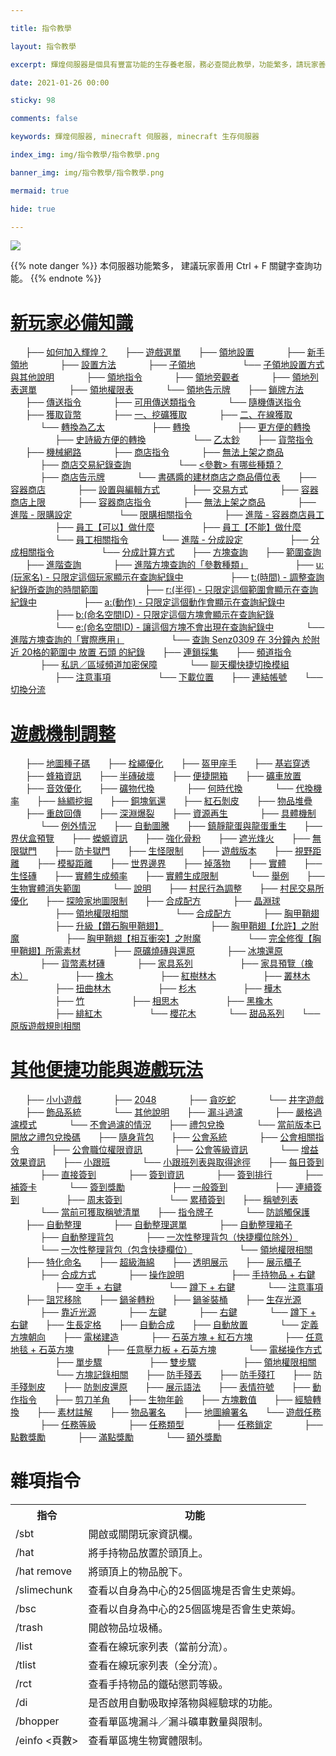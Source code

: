 ```yaml
---

title: 指令教學

layout: 指令教學

excerpt: 輝煌伺服器是個具有豐富功能的生存養老服，務必查閱此教學，功能繁多，請玩家善用 Ctrl + F 關鍵字查詢。

date: 2021-01-26 00:00

sticky: 98

comments: false

keywords: 輝煌伺服器, minecraft 伺服器, minecraft 生存伺服器

index_img: img/指令教學/指令教學.png

banner_img: img/指令教學/指令教學.png

mermaid: true

hide: true

---
```


![](img/指令教學/橫幅.png) 

{{% note danger %}}
本伺服器功能繁多，
建議玩家善用 Ctrl + F 關鍵字查詢功能。
{{% endnote %}}

# [新玩家必備知識](https://www.brilliantw.net/指令教學/#新玩家必備知識)
&nbsp;&nbsp;&nbsp;&nbsp;&nbsp;&nbsp;├── [如何加入輝煌？](https://www.brilliantw.net/如何加入輝煌？)
&nbsp;&nbsp;&nbsp;&nbsp;&nbsp;&nbsp;├── [遊戲選單](https://www.brilliantw.net/遊戲選單)
&nbsp;&nbsp;&nbsp;&nbsp;&nbsp;&nbsp;├── [領地設置](https://www.brilliantw.net/領地設置)
&nbsp;&nbsp;&nbsp;&nbsp;&nbsp;&nbsp;&nbsp;&nbsp;&nbsp;&nbsp;&nbsp;&nbsp;├── [新手領地](https://www.brilliantw.net/領地設置/#新手領地)
&nbsp;&nbsp;&nbsp;&nbsp;&nbsp;&nbsp;&nbsp;&nbsp;&nbsp;&nbsp;&nbsp;&nbsp;├── [設置方法](https://www.brilliantw.net/領地設置/#設置方法)
&nbsp;&nbsp;&nbsp;&nbsp;&nbsp;&nbsp;&nbsp;&nbsp;&nbsp;&nbsp;&nbsp;&nbsp;├── [子領地](https://www.brilliantw.net/領地設置/#子領地)
&nbsp;&nbsp;&nbsp;&nbsp;&nbsp;&nbsp;&nbsp;&nbsp;&nbsp;&nbsp;&nbsp;&nbsp;&nbsp;&nbsp;&nbsp;&nbsp;&nbsp;&nbsp;└── [子領地設置方式與其他說明](https://www.brilliantw.net/領地設置/#子領地設置方式與其他說明)
&nbsp;&nbsp;&nbsp;&nbsp;&nbsp;&nbsp;&nbsp;&nbsp;&nbsp;&nbsp;&nbsp;&nbsp;├── [領地指令](https://www.brilliantw.net/領地設置/#領地指令)
&nbsp;&nbsp;&nbsp;&nbsp;&nbsp;&nbsp;&nbsp;&nbsp;&nbsp;&nbsp;&nbsp;&nbsp;├── [領地旁觀者](https://www.brilliantw.net/領地設置/#領地旁觀者)
&nbsp;&nbsp;&nbsp;&nbsp;&nbsp;&nbsp;&nbsp;&nbsp;&nbsp;&nbsp;&nbsp;&nbsp;├── [領地列表選單](https://www.brilliantw.net/領地設置/#領地列表選單)
&nbsp;&nbsp;&nbsp;&nbsp;&nbsp;&nbsp;&nbsp;&nbsp;&nbsp;&nbsp;&nbsp;&nbsp;├── [領地權限表](https://www.brilliantw.net/領地設置/#領地權限表)
&nbsp;&nbsp;&nbsp;&nbsp;&nbsp;&nbsp;&nbsp;&nbsp;&nbsp;&nbsp;&nbsp;&nbsp;└── [領地告示牌](https://www.brilliantw.net/領地設置/#領地告示牌)
&nbsp;&nbsp;&nbsp;&nbsp;&nbsp;&nbsp;├── [鎖牌方法](https://www.brilliantw.net/鎖牌方法)
&nbsp;&nbsp;&nbsp;&nbsp;&nbsp;&nbsp;├── [傳送指令](https://www.brilliantw.net/傳送指令)
&nbsp;&nbsp;&nbsp;&nbsp;&nbsp;&nbsp;&nbsp;&nbsp;&nbsp;&nbsp;&nbsp;&nbsp;├── [可用傳送類指令](https://www.brilliantw.net/傳送指令/#可用傳送類指令)
&nbsp;&nbsp;&nbsp;&nbsp;&nbsp;&nbsp;&nbsp;&nbsp;&nbsp;&nbsp;&nbsp;&nbsp;└── [隨機傳送指令](https://www.brilliantw.net/傳送指令/#隨機傳送指令)
&nbsp;&nbsp;&nbsp;&nbsp;&nbsp;&nbsp;├── [獲取貨幣](https://www.brilliantw.net/獲取貨幣)
&nbsp;&nbsp;&nbsp;&nbsp;&nbsp;&nbsp;&nbsp;&nbsp;&nbsp;&nbsp;&nbsp;&nbsp;├── [一、挖礦獲取](https://www.brilliantw.net/獲取貨幣/#一、挖礦獲取)
&nbsp;&nbsp;&nbsp;&nbsp;&nbsp;&nbsp;&nbsp;&nbsp;&nbsp;&nbsp;&nbsp;&nbsp;├── [二、在線獲取](https://www.brilliantw.net/獲取貨幣/#二、在線獲取)
&nbsp;&nbsp;&nbsp;&nbsp;&nbsp;&nbsp;&nbsp;&nbsp;&nbsp;&nbsp;&nbsp;&nbsp;└── [轉換為乙太](https://www.brilliantw.net/獲取貨幣/#轉換為乙太)
&nbsp;&nbsp;&nbsp;&nbsp;&nbsp;&nbsp;&nbsp;&nbsp;&nbsp;&nbsp;&nbsp;&nbsp;&nbsp;&nbsp;&nbsp;&nbsp;&nbsp;&nbsp;├── [轉換](https://www.brilliantw.net/獲取貨幣/#轉換)
&nbsp;&nbsp;&nbsp;&nbsp;&nbsp;&nbsp;&nbsp;&nbsp;&nbsp;&nbsp;&nbsp;&nbsp;&nbsp;&nbsp;&nbsp;&nbsp;&nbsp;&nbsp;├── [更方便的轉換](https://www.brilliantw.net/獲取貨幣/#更方便的轉換)
&nbsp;&nbsp;&nbsp;&nbsp;&nbsp;&nbsp;&nbsp;&nbsp;&nbsp;&nbsp;&nbsp;&nbsp;&nbsp;&nbsp;&nbsp;&nbsp;&nbsp;&nbsp;├── [史詩級方便的轉換](https://www.brilliantw.net/獲取貨幣/#史詩級方便的轉換)
&nbsp;&nbsp;&nbsp;&nbsp;&nbsp;&nbsp;&nbsp;&nbsp;&nbsp;&nbsp;&nbsp;&nbsp;&nbsp;&nbsp;&nbsp;&nbsp;&nbsp;&nbsp;└── [乙太鈔](https://www.brilliantw.net/獲取貨幣/#乙太鈔)
&nbsp;&nbsp;&nbsp;&nbsp;&nbsp;&nbsp;├── [貨幣指令](https://www.brilliantw.net/貨幣指令)
&nbsp;&nbsp;&nbsp;&nbsp;&nbsp;&nbsp;├── [機械網路](https://www.brilliantw.net/機械網路)
&nbsp;&nbsp;&nbsp;&nbsp;&nbsp;&nbsp;&nbsp;&nbsp;&nbsp;&nbsp;&nbsp;&nbsp;├── [商店指令](https://www.brilliantw.net/機械網路/#商店指令)
&nbsp;&nbsp;&nbsp;&nbsp;&nbsp;&nbsp;&nbsp;&nbsp;&nbsp;&nbsp;&nbsp;&nbsp;├── [無法上架之商品](https://www.brilliantw.net/機械網路/#無法上架之商品)
&nbsp;&nbsp;&nbsp;&nbsp;&nbsp;&nbsp;&nbsp;&nbsp;&nbsp;&nbsp;&nbsp;&nbsp;├── [商店交易紀錄查詢](https://www.brilliantw.net/機械網路/#商店交易紀錄查詢)
&nbsp;&nbsp;&nbsp;&nbsp;&nbsp;&nbsp;&nbsp;&nbsp;&nbsp;&nbsp;&nbsp;&nbsp;&nbsp;&nbsp;&nbsp;&nbsp;&nbsp;&nbsp;└── [<參數> 有哪些種類？](https://www.brilliantw.net/機械網路/#有哪些種類？)
&nbsp;&nbsp;&nbsp;&nbsp;&nbsp;&nbsp;&nbsp;&nbsp;&nbsp;&nbsp;&nbsp;&nbsp;├── [商店告示牌](https://www.brilliantw.net/機械網路/#商店告示牌)
&nbsp;&nbsp;&nbsp;&nbsp;&nbsp;&nbsp;&nbsp;&nbsp;&nbsp;&nbsp;&nbsp;&nbsp;└── [書碼醬的建材商店之商品價位表](https://www.brilliantw.net/機械網路/#書碼醬的建材商店之商品價位表)
&nbsp;&nbsp;&nbsp;&nbsp;&nbsp;&nbsp;├── [容器商店](https://www.brilliantw.net/容器商店)
&nbsp;&nbsp;&nbsp;&nbsp;&nbsp;&nbsp;&nbsp;&nbsp;&nbsp;&nbsp;&nbsp;&nbsp;├── [設置與編輯方式](https://www.brilliantw.net/容器商店/#設置與編輯方式)
&nbsp;&nbsp;&nbsp;&nbsp;&nbsp;&nbsp;&nbsp;&nbsp;&nbsp;&nbsp;&nbsp;&nbsp;├── [交易方式](https://www.brilliantw.net/容器商店/#交易方式)
&nbsp;&nbsp;&nbsp;&nbsp;&nbsp;&nbsp;&nbsp;&nbsp;&nbsp;&nbsp;&nbsp;&nbsp;├── [容器商店上限](https://www.brilliantw.net/容器商店/#容器商店上限)
&nbsp;&nbsp;&nbsp;&nbsp;&nbsp;&nbsp;&nbsp;&nbsp;&nbsp;&nbsp;&nbsp;&nbsp;├── [容器商店指令](https://www.brilliantw.net/容器商店/#容器商店指令)
&nbsp;&nbsp;&nbsp;&nbsp;&nbsp;&nbsp;&nbsp;&nbsp;&nbsp;&nbsp;&nbsp;&nbsp;├── [無法上架之商品](https://www.brilliantw.net/容器商店/#無法上架之商品)
&nbsp;&nbsp;&nbsp;&nbsp;&nbsp;&nbsp;&nbsp;&nbsp;&nbsp;&nbsp;&nbsp;&nbsp;├── [進階 - 限購設定](https://www.brilliantw.net/容器商店/#進階-限購設定)
&nbsp;&nbsp;&nbsp;&nbsp;&nbsp;&nbsp;&nbsp;&nbsp;&nbsp;&nbsp;&nbsp;&nbsp;&nbsp;&nbsp;&nbsp;&nbsp;&nbsp;&nbsp;└── [限購相關指令](https://www.brilliantw.net/容器商店/#限購相關指令)
&nbsp;&nbsp;&nbsp;&nbsp;&nbsp;&nbsp;&nbsp;&nbsp;&nbsp;&nbsp;&nbsp;&nbsp;├── [進階 - 容器商店員工](https://www.brilliantw.net/容器商店/#進階-容器商店員工)
&nbsp;&nbsp;&nbsp;&nbsp;&nbsp;&nbsp;&nbsp;&nbsp;&nbsp;&nbsp;&nbsp;&nbsp;&nbsp;&nbsp;&nbsp;&nbsp;&nbsp;&nbsp;├── [員工【可以】做什麼](https://www.brilliantw.net/容器商店/#員工【可以】做什麼)
&nbsp;&nbsp;&nbsp;&nbsp;&nbsp;&nbsp;&nbsp;&nbsp;&nbsp;&nbsp;&nbsp;&nbsp;&nbsp;&nbsp;&nbsp;&nbsp;&nbsp;&nbsp;├── [員工【不能】做什麼](https://www.brilliantw.net/容器商店/#員工【不能】做什麼)
&nbsp;&nbsp;&nbsp;&nbsp;&nbsp;&nbsp;&nbsp;&nbsp;&nbsp;&nbsp;&nbsp;&nbsp;&nbsp;&nbsp;&nbsp;&nbsp;&nbsp;&nbsp;└── [員工相關指令](https://www.brilliantw.net/容器商店/#員工相關指令)
&nbsp;&nbsp;&nbsp;&nbsp;&nbsp;&nbsp;&nbsp;&nbsp;&nbsp;&nbsp;&nbsp;&nbsp;└── [進階 - 分成設定](https://www.brilliantw.net/容器商店/#進階-分成設定)
&nbsp;&nbsp;&nbsp;&nbsp;&nbsp;&nbsp;&nbsp;&nbsp;&nbsp;&nbsp;&nbsp;&nbsp;&nbsp;&nbsp;&nbsp;&nbsp;&nbsp;&nbsp;├── [分成相關指令](https://www.brilliantw.net/容器商店/#分成相關指令)
&nbsp;&nbsp;&nbsp;&nbsp;&nbsp;&nbsp;&nbsp;&nbsp;&nbsp;&nbsp;&nbsp;&nbsp;&nbsp;&nbsp;&nbsp;&nbsp;&nbsp;&nbsp;└── [分成計算方式](https://www.brilliantw.net/容器商店/#分成計算方式)
&nbsp;&nbsp;&nbsp;&nbsp;&nbsp;&nbsp;├── [方塊查詢](https://www.brilliantw.net/方塊查詢)
&nbsp;&nbsp;&nbsp;&nbsp;&nbsp;&nbsp;├── [範圍查詢](https://www.brilliantw.net/範圍查詢)
&nbsp;&nbsp;&nbsp;&nbsp;&nbsp;&nbsp;├── [進階查詢](https://www.brilliantw.net/進階查詢)
&nbsp;&nbsp;&nbsp;&nbsp;&nbsp;&nbsp;&nbsp;&nbsp;&nbsp;&nbsp;&nbsp;&nbsp;├── [進階方塊查詢的「參數種類」](https://www.brilliantw.net/進階查詢/#進階方塊查詢的「參數種類」)
&nbsp;&nbsp;&nbsp;&nbsp;&nbsp;&nbsp;&nbsp;&nbsp;&nbsp;&nbsp;&nbsp;&nbsp;&nbsp;&nbsp;&nbsp;&nbsp;&nbsp;&nbsp;├── [<span class="label label-info">u:(玩家名) </span> - 只限定這個玩家顯示在查詢紀錄中](https://www.brilliantw.net/進階查詢/#u-玩家名-只限定這個玩家顯示在查詢紀錄中)
&nbsp;&nbsp;&nbsp;&nbsp;&nbsp;&nbsp;&nbsp;&nbsp;&nbsp;&nbsp;&nbsp;&nbsp;&nbsp;&nbsp;&nbsp;&nbsp;&nbsp;&nbsp;├── [<span class="label label-info">t:(時間) </span> - 調整查詢紀錄所查詢的時間範圍](https://www.brilliantw.net/進階查詢/#t-時間-調整查詢紀錄所查詢的時間範圍)
&nbsp;&nbsp;&nbsp;&nbsp;&nbsp;&nbsp;&nbsp;&nbsp;&nbsp;&nbsp;&nbsp;&nbsp;&nbsp;&nbsp;&nbsp;&nbsp;&nbsp;&nbsp;├── [<span class="label label-info">r:(半徑) </span> - 只限定這個範圍會顯示在查詢紀錄中](https://www.brilliantw.net/進階查詢/#r-半徑-只限定這個範圍會顯示在查詢紀錄中)
&nbsp;&nbsp;&nbsp;&nbsp;&nbsp;&nbsp;&nbsp;&nbsp;&nbsp;&nbsp;&nbsp;&nbsp;&nbsp;&nbsp;&nbsp;&nbsp;&nbsp;&nbsp;├── [<span class="label label-info">a:(動作) </span> - 只限定這個動作會顯示在查詢紀錄中](https://www.brilliantw.net/進階查詢/#a-動作-只限定這個動作會顯示在查詢紀錄中)
&nbsp;&nbsp;&nbsp;&nbsp;&nbsp;&nbsp;&nbsp;&nbsp;&nbsp;&nbsp;&nbsp;&nbsp;&nbsp;&nbsp;&nbsp;&nbsp;&nbsp;&nbsp;├── [<span class="label label-info">b:(命名空間ID) </span> - 只限定這個方塊會顯示在查詢紀錄](https://www.brilliantw.net/進階查詢/#b-命名空間ID-只限定這個方塊會顯示在查詢紀錄)
&nbsp;&nbsp;&nbsp;&nbsp;&nbsp;&nbsp;&nbsp;&nbsp;&nbsp;&nbsp;&nbsp;&nbsp;&nbsp;&nbsp;&nbsp;&nbsp;&nbsp;&nbsp;└── [<span class="label label-info">e:(命名空間ID) </span> - 讓這個方塊不會出現在查詢紀錄中](https://www.brilliantw.net/進階查詢/#<#e-命名空間ID-讓這個方塊不會出現在查詢紀錄中)
&nbsp;&nbsp;&nbsp;&nbsp;&nbsp;&nbsp;&nbsp;&nbsp;&nbsp;&nbsp;&nbsp;&nbsp;└── [進階方塊查詢的「實際應用」](https://www.brilliantw.net/進階查詢/#進階方塊查詢的「實際應用」)
&nbsp;&nbsp;&nbsp;&nbsp;&nbsp;&nbsp;&nbsp;&nbsp;&nbsp;&nbsp;&nbsp;&nbsp;&nbsp;&nbsp;&nbsp;&nbsp;&nbsp;&nbsp;└── [查詢 <span class="label label-primary">Senz0309</span> 在 <span class="label label-warning">3分鐘內</span> 於附近 <span class="label label-success">20格的範圍中  </span> <span class="label label-danger">放置 </span> <span class="label label-secondary">石頭 </span> 的紀錄](https://www.brilliantw.net/進階查詢/#查詢-Senz0309-在-3分鐘內-於附近-20格的範圍中-放置-石頭-的紀錄)
&nbsp;&nbsp;&nbsp;&nbsp;&nbsp;&nbsp;├── [連鎖採集](https://www.brilliantw.net/連鎖採集)
&nbsp;&nbsp;&nbsp;&nbsp;&nbsp;&nbsp;├── [頻道指令](https://www.brilliantw.net/頻道指令)
&nbsp;&nbsp;&nbsp;&nbsp;&nbsp;&nbsp;&nbsp;&nbsp;&nbsp;&nbsp;&nbsp;&nbsp;├── [私訊／區域頻道加密保障](https://www.brilliantw.net/頻道指令/#私訊／區域頻道加密保障)
&nbsp;&nbsp;&nbsp;&nbsp;&nbsp;&nbsp;&nbsp;&nbsp;&nbsp;&nbsp;&nbsp;&nbsp;└── [聊天欄快捷切換模組](https://www.brilliantw.net/頻道指令/#聊天欄快捷切換模組)
&nbsp;&nbsp;&nbsp;&nbsp;&nbsp;&nbsp;&nbsp;&nbsp;&nbsp;&nbsp;&nbsp;&nbsp;&nbsp;&nbsp;&nbsp;&nbsp;&nbsp;&nbsp;├── [注意事項](https://www.brilliantw.net/頻道指令/#注意事項)
&nbsp;&nbsp;&nbsp;&nbsp;&nbsp;&nbsp;&nbsp;&nbsp;&nbsp;&nbsp;&nbsp;&nbsp;&nbsp;&nbsp;&nbsp;&nbsp;&nbsp;&nbsp;└── [下載位置](https://www.brilliantw.net/頻道指令/#下載位置)
&nbsp;&nbsp;&nbsp;&nbsp;&nbsp;&nbsp;├── [連結帳號](https://www.brilliantw.net/連結帳號)
&nbsp;&nbsp;&nbsp;&nbsp;&nbsp;&nbsp;└── [切換分流](https://www.brilliantw.net/切換分流)

# [遊戲機制調整](https://www.brilliantw.net/指令教學/#遊戲機制調整)
&nbsp;&nbsp;&nbsp;&nbsp;&nbsp;&nbsp;├── [地圖種子碼](https://www.brilliantw.net/地圖種子碼)
&nbsp;&nbsp;&nbsp;&nbsp;&nbsp;&nbsp;├── [栓繩優化](https://www.brilliantw.net/栓繩優化)
&nbsp;&nbsp;&nbsp;&nbsp;&nbsp;&nbsp;├── [盔甲座手](https://www.brilliantw.net/盔甲座手)
&nbsp;&nbsp;&nbsp;&nbsp;&nbsp;&nbsp;├── [基岩穿透](https://www.brilliantw.net/基岩穿透)
&nbsp;&nbsp;&nbsp;&nbsp;&nbsp;&nbsp;├── [蜂箱資訊](https://www.brilliantw.net/蜂箱資訊)
&nbsp;&nbsp;&nbsp;&nbsp;&nbsp;&nbsp;├── [半磚破壞](https://www.brilliantw.net/半磚破壞)
&nbsp;&nbsp;&nbsp;&nbsp;&nbsp;&nbsp;├── [便捷開箱](https://www.brilliantw.net/便捷開箱)
&nbsp;&nbsp;&nbsp;&nbsp;&nbsp;&nbsp;├── [礦車放置](https://www.brilliantw.net/礦車放置)
&nbsp;&nbsp;&nbsp;&nbsp;&nbsp;&nbsp;├── [音效優化](https://www.brilliantw.net/音效優化)
&nbsp;&nbsp;&nbsp;&nbsp;&nbsp;&nbsp;├── [礦物代換](https://www.brilliantw.net/礦物代換)
&nbsp;&nbsp;&nbsp;&nbsp;&nbsp;&nbsp;&nbsp;&nbsp;&nbsp;&nbsp;&nbsp;&nbsp;├── [何時代換](https://www.brilliantw.net/礦物代換/#何時代換)
&nbsp;&nbsp;&nbsp;&nbsp;&nbsp;&nbsp;&nbsp;&nbsp;&nbsp;&nbsp;&nbsp;&nbsp;└── [代換機率](https://www.brilliantw.net/礦物代換/#代換機率)
&nbsp;&nbsp;&nbsp;&nbsp;&nbsp;&nbsp;├── [絲綢挖掘](https://www.brilliantw.net/絲綢挖掘)
&nbsp;&nbsp;&nbsp;&nbsp;&nbsp;&nbsp;├── [銅塊氧還](https://www.brilliantw.net/銅塊氧還)
&nbsp;&nbsp;&nbsp;&nbsp;&nbsp;&nbsp;├── [紅石剝皮](https://www.brilliantw.net/紅石剝皮)
&nbsp;&nbsp;&nbsp;&nbsp;&nbsp;&nbsp;├── [物品堆疊](https://www.brilliantw.net/物品堆疊)
&nbsp;&nbsp;&nbsp;&nbsp;&nbsp;&nbsp;├── [重啟回傳](https://www.brilliantw.net/重啟回傳)
&nbsp;&nbsp;&nbsp;&nbsp;&nbsp;&nbsp;├── [深淵爆裂](https://www.brilliantw.net/深淵爆裂)
&nbsp;&nbsp;&nbsp;&nbsp;&nbsp;&nbsp;├── [資源再生](https://www.brilliantw.net/資源再生)
&nbsp;&nbsp;&nbsp;&nbsp;&nbsp;&nbsp;&nbsp;&nbsp;&nbsp;&nbsp;&nbsp;&nbsp;├── [具體機制](https://www.brilliantw.net/資源再生/#具體機制)
&nbsp;&nbsp;&nbsp;&nbsp;&nbsp;&nbsp;&nbsp;&nbsp;&nbsp;&nbsp;&nbsp;&nbsp;└── [例外情況](https://www.brilliantw.net/資源再生/#例外情況)
&nbsp;&nbsp;&nbsp;&nbsp;&nbsp;&nbsp;├── [自動圖騰](https://www.brilliantw.net/自動圖騰)
&nbsp;&nbsp;&nbsp;&nbsp;&nbsp;&nbsp;├── [鎮靜龍蛋與龍蛋重生](https://www.brilliantw.net/鎮靜龍蛋與龍蛋重生)
&nbsp;&nbsp;&nbsp;&nbsp;&nbsp;&nbsp;├── [界伏盒預覽](https://www.brilliantw.net/界伏盒預覽)
&nbsp;&nbsp;&nbsp;&nbsp;&nbsp;&nbsp;├── [蠑螈資訊](https://www.brilliantw.net/蠑螈資訊)
&nbsp;&nbsp;&nbsp;&nbsp;&nbsp;&nbsp;├── [強化骨粉](https://www.brilliantw.net/強化骨粉)
&nbsp;&nbsp;&nbsp;&nbsp;&nbsp;&nbsp;├── [遮光烽火](https://www.brilliantw.net/遮光烽火)
&nbsp;&nbsp;&nbsp;&nbsp;&nbsp;&nbsp;├── [無限獄門](https://www.brilliantw.net/無限獄門)
&nbsp;&nbsp;&nbsp;&nbsp;&nbsp;&nbsp;├── [防卡獄門](https://www.brilliantw.net/防卡獄門)
&nbsp;&nbsp;&nbsp;&nbsp;&nbsp;&nbsp;├── [生怪限制](https://www.brilliantw.net/生怪限制)
&nbsp;&nbsp;&nbsp;&nbsp;&nbsp;&nbsp;├── [遊戲版本](https://www.brilliantw.net/遊戲版本)
&nbsp;&nbsp;&nbsp;&nbsp;&nbsp;&nbsp;├── [視野距離](https://www.brilliantw.net/視野距離)
&nbsp;&nbsp;&nbsp;&nbsp;&nbsp;&nbsp;├── [模擬距離](https://www.brilliantw.net/模擬距離)
&nbsp;&nbsp;&nbsp;&nbsp;&nbsp;&nbsp;├── [世界邊界](https://www.brilliantw.net/世界邊界)
&nbsp;&nbsp;&nbsp;&nbsp;&nbsp;&nbsp;├── [掉落物](https://www.brilliantw.net/掉落物)
&nbsp;&nbsp;&nbsp;&nbsp;&nbsp;&nbsp;├── [實體](https://www.brilliantw.net/實體)
&nbsp;&nbsp;&nbsp;&nbsp;&nbsp;&nbsp;├── [生怪磚](https://www.brilliantw.net/生怪磚)
&nbsp;&nbsp;&nbsp;&nbsp;&nbsp;&nbsp;├── [實體生成頻率](https://www.brilliantw.net/實體生成頻率)
&nbsp;&nbsp;&nbsp;&nbsp;&nbsp;&nbsp;├── [實體生成限制](https://www.brilliantw.net/實體生成限制)
&nbsp;&nbsp;&nbsp;&nbsp;&nbsp;&nbsp;&nbsp;&nbsp;&nbsp;&nbsp;&nbsp;&nbsp;└── [舉例](https://www.brilliantw.net/實體生成限制/#舉例)
&nbsp;&nbsp;&nbsp;&nbsp;&nbsp;&nbsp;├── [生物實體消失範圍](https://www.brilliantw.net/生物實體消失範圍)
&nbsp;&nbsp;&nbsp;&nbsp;&nbsp;&nbsp;&nbsp;&nbsp;&nbsp;&nbsp;&nbsp;&nbsp;└── [說明](https://www.brilliantw.net/生物實體消失範圍/#說明)
&nbsp;&nbsp;&nbsp;&nbsp;&nbsp;&nbsp;├── [村民行為調整](https://www.brilliantw.net/村民行為調整)
&nbsp;&nbsp;&nbsp;&nbsp;&nbsp;&nbsp;├── [村民交易所優化](https://www.brilliantw.net/村民交易所優化)
&nbsp;&nbsp;&nbsp;&nbsp;&nbsp;&nbsp;├── [探險家地圖限制](https://www.brilliantw.net/探險家地圖限制)
&nbsp;&nbsp;&nbsp;&nbsp;&nbsp;&nbsp;├── [合成配方](https://www.brilliantw.net/合成配方)
&nbsp;&nbsp;&nbsp;&nbsp;&nbsp;&nbsp;&nbsp;&nbsp;&nbsp;&nbsp;&nbsp;&nbsp;├── [晶淵球](https://www.brilliantw.net/合成配方/#晶淵球)
&nbsp;&nbsp;&nbsp;&nbsp;&nbsp;&nbsp;&nbsp;&nbsp;&nbsp;&nbsp;&nbsp;&nbsp;&nbsp;&nbsp;&nbsp;&nbsp;&nbsp;&nbsp;├── [領地權限相關](https://www.brilliantw.net/合成配方/#領地權限相關)
&nbsp;&nbsp;&nbsp;&nbsp;&nbsp;&nbsp;&nbsp;&nbsp;&nbsp;&nbsp;&nbsp;&nbsp;&nbsp;&nbsp;&nbsp;&nbsp;&nbsp;&nbsp;└── [合成配方](https://www.brilliantw.net/合成配方/#合成配方)
&nbsp;&nbsp;&nbsp;&nbsp;&nbsp;&nbsp;&nbsp;&nbsp;&nbsp;&nbsp;&nbsp;&nbsp;├── [胸甲鞘翅](https://www.brilliantw.net/合成配方/#胸甲鞘翅)
&nbsp;&nbsp;&nbsp;&nbsp;&nbsp;&nbsp;&nbsp;&nbsp;&nbsp;&nbsp;&nbsp;&nbsp;&nbsp;&nbsp;&nbsp;&nbsp;&nbsp;&nbsp;├── [升級【鑽石胸甲鞘翅】](https://www.brilliantw.net/合成配方/#升級【鑽石胸甲鞘翅】)
&nbsp;&nbsp;&nbsp;&nbsp;&nbsp;&nbsp;&nbsp;&nbsp;&nbsp;&nbsp;&nbsp;&nbsp;&nbsp;&nbsp;&nbsp;&nbsp;&nbsp;&nbsp;├── [胸甲鞘翅【允許】之附魔](https://www.brilliantw.net/合成配方/#胸甲鞘翅【允許】之附魔)
&nbsp;&nbsp;&nbsp;&nbsp;&nbsp;&nbsp;&nbsp;&nbsp;&nbsp;&nbsp;&nbsp;&nbsp;&nbsp;&nbsp;&nbsp;&nbsp;&nbsp;&nbsp;├── [胸甲鞘翅【相互衝突】之附魔](https://www.brilliantw.net/合成配方/#胸甲鞘翅【相互衝突】之附魔)
&nbsp;&nbsp;&nbsp;&nbsp;&nbsp;&nbsp;&nbsp;&nbsp;&nbsp;&nbsp;&nbsp;&nbsp;&nbsp;&nbsp;&nbsp;&nbsp;&nbsp;&nbsp;└── [完全修復【胸甲鞘翅】所需素材](https://www.brilliantw.net/合成配方/#完全修復【胸甲鞘翅】所需素材)
&nbsp;&nbsp;&nbsp;&nbsp;&nbsp;&nbsp;&nbsp;&nbsp;&nbsp;&nbsp;&nbsp;&nbsp;├── [原礦燒磚與還原](https://www.brilliantw.net/合成配方/#原礦燒磚與還原)
&nbsp;&nbsp;&nbsp;&nbsp;&nbsp;&nbsp;&nbsp;&nbsp;&nbsp;&nbsp;&nbsp;&nbsp;├── [冰塊還原](https://www.brilliantw.net/合成配方/#冰塊還原)
&nbsp;&nbsp;&nbsp;&nbsp;&nbsp;&nbsp;&nbsp;&nbsp;&nbsp;&nbsp;&nbsp;&nbsp;├── [貨幣素材磚](https://www.brilliantw.net/合成配方/#貨幣素材磚)
&nbsp;&nbsp;&nbsp;&nbsp;&nbsp;&nbsp;&nbsp;&nbsp;&nbsp;&nbsp;&nbsp;&nbsp;├── [家具系列](https://www.brilliantw.net/合成配方/#家具系列)
&nbsp;&nbsp;&nbsp;&nbsp;&nbsp;&nbsp;&nbsp;&nbsp;&nbsp;&nbsp;&nbsp;&nbsp;&nbsp;&nbsp;&nbsp;&nbsp;&nbsp;&nbsp;├── [家具預覽（橡木）](https://www.brilliantw.net/合成配方/#家具預覽（橡木）)
&nbsp;&nbsp;&nbsp;&nbsp;&nbsp;&nbsp;&nbsp;&nbsp;&nbsp;&nbsp;&nbsp;&nbsp;&nbsp;&nbsp;&nbsp;&nbsp;&nbsp;&nbsp;├── [橡木](https://www.brilliantw.net/合成配方/#橡木)
&nbsp;&nbsp;&nbsp;&nbsp;&nbsp;&nbsp;&nbsp;&nbsp;&nbsp;&nbsp;&nbsp;&nbsp;&nbsp;&nbsp;&nbsp;&nbsp;&nbsp;&nbsp;├── [紅樹林木](https://www.brilliantw.net/合成配方/#紅樹林木)
&nbsp;&nbsp;&nbsp;&nbsp;&nbsp;&nbsp;&nbsp;&nbsp;&nbsp;&nbsp;&nbsp;&nbsp;&nbsp;&nbsp;&nbsp;&nbsp;&nbsp;&nbsp;├── [叢林木](https://www.brilliantw.net/合成配方/#叢林木)
&nbsp;&nbsp;&nbsp;&nbsp;&nbsp;&nbsp;&nbsp;&nbsp;&nbsp;&nbsp;&nbsp;&nbsp;&nbsp;&nbsp;&nbsp;&nbsp;&nbsp;&nbsp;├── [扭曲林木](https://www.brilliantw.net/合成配方/#扭曲林木)
&nbsp;&nbsp;&nbsp;&nbsp;&nbsp;&nbsp;&nbsp;&nbsp;&nbsp;&nbsp;&nbsp;&nbsp;&nbsp;&nbsp;&nbsp;&nbsp;&nbsp;&nbsp;├── [杉木](https://www.brilliantw.net/合成配方/#杉木)
&nbsp;&nbsp;&nbsp;&nbsp;&nbsp;&nbsp;&nbsp;&nbsp;&nbsp;&nbsp;&nbsp;&nbsp;&nbsp;&nbsp;&nbsp;&nbsp;&nbsp;&nbsp;├── [樺木](https://www.brilliantw.net/合成配方/#樺木)
&nbsp;&nbsp;&nbsp;&nbsp;&nbsp;&nbsp;&nbsp;&nbsp;&nbsp;&nbsp;&nbsp;&nbsp;&nbsp;&nbsp;&nbsp;&nbsp;&nbsp;&nbsp;├── [竹](https://www.brilliantw.net/合成配方/#竹)
&nbsp;&nbsp;&nbsp;&nbsp;&nbsp;&nbsp;&nbsp;&nbsp;&nbsp;&nbsp;&nbsp;&nbsp;&nbsp;&nbsp;&nbsp;&nbsp;&nbsp;&nbsp;├── [相思木](https://www.brilliantw.net/合成配方/#相思木)
&nbsp;&nbsp;&nbsp;&nbsp;&nbsp;&nbsp;&nbsp;&nbsp;&nbsp;&nbsp;&nbsp;&nbsp;&nbsp;&nbsp;&nbsp;&nbsp;&nbsp;&nbsp;├── [黑橡木](https://www.brilliantw.net/合成配方/#黑橡木)
&nbsp;&nbsp;&nbsp;&nbsp;&nbsp;&nbsp;&nbsp;&nbsp;&nbsp;&nbsp;&nbsp;&nbsp;&nbsp;&nbsp;&nbsp;&nbsp;&nbsp;&nbsp;├── [緋紅木](https://www.brilliantw.net/合成配方/#緋紅木)
&nbsp;&nbsp;&nbsp;&nbsp;&nbsp;&nbsp;&nbsp;&nbsp;&nbsp;&nbsp;&nbsp;&nbsp;&nbsp;&nbsp;&nbsp;&nbsp;&nbsp;&nbsp;└── [櫻花木](https://www.brilliantw.net/合成配方/#櫻花木)
&nbsp;&nbsp;&nbsp;&nbsp;&nbsp;&nbsp;&nbsp;&nbsp;&nbsp;&nbsp;&nbsp;&nbsp;└── [甜品系列](https://www.brilliantw.net/合成配方/#甜品系列)
&nbsp;&nbsp;&nbsp;&nbsp;&nbsp;&nbsp;└── [原版遊戲規則相關](https://www.brilliantw.net/原版遊戲規則相關)

# [其他便捷功能與遊戲玩法](https://www.brilliantw.net/指令教學/#其他便捷功能與遊戲玩法)
&nbsp;&nbsp;&nbsp;&nbsp;&nbsp;&nbsp;├── [小小遊戲](https://www.brilliantw.net/小小遊戲)
&nbsp;&nbsp;&nbsp;&nbsp;&nbsp;&nbsp;&nbsp;&nbsp;&nbsp;&nbsp;&nbsp;&nbsp;├── [2048](https://www.brilliantw.net/小小遊戲/#2048)
&nbsp;&nbsp;&nbsp;&nbsp;&nbsp;&nbsp;&nbsp;&nbsp;&nbsp;&nbsp;&nbsp;&nbsp;├── [貪吃蛇](https://www.brilliantw.net/小小遊戲/#貪吃蛇)
&nbsp;&nbsp;&nbsp;&nbsp;&nbsp;&nbsp;&nbsp;&nbsp;&nbsp;&nbsp;&nbsp;&nbsp;└── [井字遊戲](https://www.brilliantw.net/小小遊戲/#井字遊戲)
&nbsp;&nbsp;&nbsp;&nbsp;&nbsp;&nbsp;├── [飾品系統](https://www.brilliantw.net/飾品系統)
&nbsp;&nbsp;&nbsp;&nbsp;&nbsp;&nbsp;&nbsp;&nbsp;&nbsp;&nbsp;&nbsp;&nbsp;└── [其他說明](https://www.brilliantw.net/飾品系統/#其他說明)
&nbsp;&nbsp;&nbsp;&nbsp;&nbsp;&nbsp;├── [漏斗過濾](https://www.brilliantw.net/漏斗過濾)
&nbsp;&nbsp;&nbsp;&nbsp;&nbsp;&nbsp;&nbsp;&nbsp;&nbsp;&nbsp;&nbsp;&nbsp;├── [嚴格過濾模式](https://www.brilliantw.net/漏斗過濾/#嚴格過濾模式)
&nbsp;&nbsp;&nbsp;&nbsp;&nbsp;&nbsp;&nbsp;&nbsp;&nbsp;&nbsp;&nbsp;&nbsp;└── [不會過濾的情況](https://www.brilliantw.net/漏斗過濾/#不會過濾的情況)
&nbsp;&nbsp;&nbsp;&nbsp;&nbsp;&nbsp;├── [禮包兌換](https://www.brilliantw.net/禮包兌換)
&nbsp;&nbsp;&nbsp;&nbsp;&nbsp;&nbsp;&nbsp;&nbsp;&nbsp;&nbsp;&nbsp;&nbsp;└── [當前版本已開放之禮包兌換碼](https://www.brilliantw.net/禮包兌換/#當前版本已開放之禮包兌換碼)
&nbsp;&nbsp;&nbsp;&nbsp;&nbsp;&nbsp;├── [隨身背包](https://www.brilliantw.net/隨身背包)
&nbsp;&nbsp;&nbsp;&nbsp;&nbsp;&nbsp;├── [公會系統](https://www.brilliantw.net/公會系統)
&nbsp;&nbsp;&nbsp;&nbsp;&nbsp;&nbsp;&nbsp;&nbsp;&nbsp;&nbsp;&nbsp;&nbsp;├── [公會相關指令](https://www.brilliantw.net/公會系統/#公會相關指令)
&nbsp;&nbsp;&nbsp;&nbsp;&nbsp;&nbsp;&nbsp;&nbsp;&nbsp;&nbsp;&nbsp;&nbsp;├── [公會職位權限資訊](https://www.brilliantw.net/公會系統/#公會職位權限資訊)
&nbsp;&nbsp;&nbsp;&nbsp;&nbsp;&nbsp;&nbsp;&nbsp;&nbsp;&nbsp;&nbsp;&nbsp;├── [公會等級資訊](https://www.brilliantw.net/公會系統/#公會等級資訊)
&nbsp;&nbsp;&nbsp;&nbsp;&nbsp;&nbsp;&nbsp;&nbsp;&nbsp;&nbsp;&nbsp;&nbsp;└── [增益效果資訊](https://www.brilliantw.net/公會系統/#增益效果資訊)
&nbsp;&nbsp;&nbsp;&nbsp;&nbsp;&nbsp;├── [小跟班](https://www.brilliantw.net/小跟班)
&nbsp;&nbsp;&nbsp;&nbsp;&nbsp;&nbsp;&nbsp;&nbsp;&nbsp;&nbsp;&nbsp;&nbsp;└── [小跟班列表與取得途徑](https://www.brilliantw.net/小跟班/#小跟班列表與取得途徑)
&nbsp;&nbsp;&nbsp;&nbsp;&nbsp;&nbsp;├── [每日簽到](https://www.brilliantw.net/每日簽到)
&nbsp;&nbsp;&nbsp;&nbsp;&nbsp;&nbsp;&nbsp;&nbsp;&nbsp;&nbsp;&nbsp;&nbsp;├── [直接簽到](https://www.brilliantw.net/每日簽到/#直接簽到)
&nbsp;&nbsp;&nbsp;&nbsp;&nbsp;&nbsp;&nbsp;&nbsp;&nbsp;&nbsp;&nbsp;&nbsp;├── [簽到資訊](https://www.brilliantw.net/每日簽到/#簽到資訊)
&nbsp;&nbsp;&nbsp;&nbsp;&nbsp;&nbsp;&nbsp;&nbsp;&nbsp;&nbsp;&nbsp;&nbsp;├── [簽到排行](https://www.brilliantw.net/每日簽到/#簽到排行)
&nbsp;&nbsp;&nbsp;&nbsp;&nbsp;&nbsp;&nbsp;&nbsp;&nbsp;&nbsp;&nbsp;&nbsp;├── [補簽卡](https://www.brilliantw.net/每日簽到/#補簽卡)
&nbsp;&nbsp;&nbsp;&nbsp;&nbsp;&nbsp;&nbsp;&nbsp;&nbsp;&nbsp;&nbsp;&nbsp;└── [簽到獎勵](https://www.brilliantw.net/每日簽到/#簽到獎勵)
&nbsp;&nbsp;&nbsp;&nbsp;&nbsp;&nbsp;&nbsp;&nbsp;&nbsp;&nbsp;&nbsp;&nbsp;&nbsp;&nbsp;&nbsp;&nbsp;&nbsp;&nbsp;├── [一般簽到](https://www.brilliantw.net/每日簽到/#一般簽到)
&nbsp;&nbsp;&nbsp;&nbsp;&nbsp;&nbsp;&nbsp;&nbsp;&nbsp;&nbsp;&nbsp;&nbsp;&nbsp;&nbsp;&nbsp;&nbsp;&nbsp;&nbsp;├── [連續簽到](https://www.brilliantw.net/每日簽到/#連續簽到)
&nbsp;&nbsp;&nbsp;&nbsp;&nbsp;&nbsp;&nbsp;&nbsp;&nbsp;&nbsp;&nbsp;&nbsp;&nbsp;&nbsp;&nbsp;&nbsp;&nbsp;&nbsp;├── [周末簽到](https://www.brilliantw.net/每日簽到/#周末簽到)
&nbsp;&nbsp;&nbsp;&nbsp;&nbsp;&nbsp;&nbsp;&nbsp;&nbsp;&nbsp;&nbsp;&nbsp;&nbsp;&nbsp;&nbsp;&nbsp;&nbsp;&nbsp;└── [累積簽到](https://www.brilliantw.net/每日簽到/#累積簽到)
&nbsp;&nbsp;&nbsp;&nbsp;&nbsp;&nbsp;├── [稱號列表](https://www.brilliantw.net/稱號列表)
&nbsp;&nbsp;&nbsp;&nbsp;&nbsp;&nbsp;&nbsp;&nbsp;&nbsp;&nbsp;&nbsp;&nbsp;└── [當前可獲取稱號清單](https://www.brilliantw.net/稱號列表/#當前可獲取稱號清單)
&nbsp;&nbsp;&nbsp;&nbsp;&nbsp;&nbsp;├── [指令牌子](https://www.brilliantw.net/指令牌子)
&nbsp;&nbsp;&nbsp;&nbsp;&nbsp;&nbsp;&nbsp;&nbsp;&nbsp;&nbsp;&nbsp;&nbsp;└── [防誤觸保護](https://www.brilliantw.net/指令牌子/#防誤觸保護)
&nbsp;&nbsp;&nbsp;&nbsp;&nbsp;&nbsp;├── [自動整理](https://www.brilliantw.net/自動整理)
&nbsp;&nbsp;&nbsp;&nbsp;&nbsp;&nbsp;&nbsp;&nbsp;&nbsp;&nbsp;&nbsp;&nbsp;├── [自動整理選單](https://www.brilliantw.net/自動整理/#自動整理選單)
&nbsp;&nbsp;&nbsp;&nbsp;&nbsp;&nbsp;&nbsp;&nbsp;&nbsp;&nbsp;&nbsp;&nbsp;├── [自動整理箱子](https://www.brilliantw.net/自動整理/#自動整理箱子)
&nbsp;&nbsp;&nbsp;&nbsp;&nbsp;&nbsp;&nbsp;&nbsp;&nbsp;&nbsp;&nbsp;&nbsp;├── [自動整理背包](https://www.brilliantw.net/自動整理/#自動整理背包)
&nbsp;&nbsp;&nbsp;&nbsp;&nbsp;&nbsp;&nbsp;&nbsp;&nbsp;&nbsp;&nbsp;&nbsp;├── [一次性整理背包（快捷欄位除外）](https://www.brilliantw.net/自動整理/#一次性整理背包（快捷欄位除外）)
&nbsp;&nbsp;&nbsp;&nbsp;&nbsp;&nbsp;&nbsp;&nbsp;&nbsp;&nbsp;&nbsp;&nbsp;└── [一次性整理背包（包含快捷欄位）](https://www.brilliantw.net/自動整理/#一次性整理背包（包含快捷欄位）)
&nbsp;&nbsp;&nbsp;&nbsp;&nbsp;&nbsp;&nbsp;&nbsp;&nbsp;&nbsp;&nbsp;&nbsp;&nbsp;&nbsp;&nbsp;&nbsp;&nbsp;&nbsp;└── [領地權限相關](https://www.brilliantw.net/自動整理/#領地權限相關)
&nbsp;&nbsp;&nbsp;&nbsp;&nbsp;&nbsp;├── [特化命名](https://www.brilliantw.net/特化命名)
&nbsp;&nbsp;&nbsp;&nbsp;&nbsp;&nbsp;├── [超級海綿](https://www.brilliantw.net/超級海綿)
&nbsp;&nbsp;&nbsp;&nbsp;&nbsp;&nbsp;├── [透明展示](https://www.brilliantw.net/透明展示)
&nbsp;&nbsp;&nbsp;&nbsp;&nbsp;&nbsp;├── [展示櫃子](https://www.brilliantw.net/展示櫃子)
&nbsp;&nbsp;&nbsp;&nbsp;&nbsp;&nbsp;&nbsp;&nbsp;&nbsp;&nbsp;&nbsp;&nbsp;├── [合成方式](https://www.brilliantw.net/展示櫃子/#合成方式)
&nbsp;&nbsp;&nbsp;&nbsp;&nbsp;&nbsp;&nbsp;&nbsp;&nbsp;&nbsp;&nbsp;&nbsp;├── [操作說明](https://www.brilliantw.net/展示櫃子/#操作說明)
&nbsp;&nbsp;&nbsp;&nbsp;&nbsp;&nbsp;&nbsp;&nbsp;&nbsp;&nbsp;&nbsp;&nbsp;&nbsp;&nbsp;&nbsp;&nbsp;&nbsp;&nbsp;├── [手持物品 + 右鍵](https://www.brilliantw.net/展示櫃子/#手持物品-右鍵)
&nbsp;&nbsp;&nbsp;&nbsp;&nbsp;&nbsp;&nbsp;&nbsp;&nbsp;&nbsp;&nbsp;&nbsp;&nbsp;&nbsp;&nbsp;&nbsp;&nbsp;&nbsp;├── [空手 + 右鍵](https://www.brilliantw.net/展示櫃子/#空手-右鍵)
&nbsp;&nbsp;&nbsp;&nbsp;&nbsp;&nbsp;&nbsp;&nbsp;&nbsp;&nbsp;&nbsp;&nbsp;&nbsp;&nbsp;&nbsp;&nbsp;&nbsp;&nbsp;└── [蹲下 + 右鍵](https://www.brilliantw.net/展示櫃子/#蹲下-右鍵)
&nbsp;&nbsp;&nbsp;&nbsp;&nbsp;&nbsp;&nbsp;&nbsp;&nbsp;&nbsp;&nbsp;&nbsp;└── [注意事項](https://www.brilliantw.net/展示櫃子/#注意事項)
&nbsp;&nbsp;&nbsp;&nbsp;&nbsp;&nbsp;├── [詛咒移除](https://www.brilliantw.net/詛咒移除)
&nbsp;&nbsp;&nbsp;&nbsp;&nbsp;&nbsp;├── [鍋釜轉粉](https://www.brilliantw.net/鍋釜轉粉)
&nbsp;&nbsp;&nbsp;&nbsp;&nbsp;&nbsp;├── [鍋釜裝桶](https://www.brilliantw.net/鍋釜裝桶)
&nbsp;&nbsp;&nbsp;&nbsp;&nbsp;&nbsp;├── [生存光源](https://www.brilliantw.net/生存光源)
&nbsp;&nbsp;&nbsp;&nbsp;&nbsp;&nbsp;&nbsp;&nbsp;&nbsp;&nbsp;&nbsp;&nbsp;├── [靠近光源](https://www.brilliantw.net/生存光源/#靠近光源)
&nbsp;&nbsp;&nbsp;&nbsp;&nbsp;&nbsp;&nbsp;&nbsp;&nbsp;&nbsp;&nbsp;&nbsp;├── [左鍵](https://www.brilliantw.net/生存光源/#左鍵)
&nbsp;&nbsp;&nbsp;&nbsp;&nbsp;&nbsp;&nbsp;&nbsp;&nbsp;&nbsp;&nbsp;&nbsp;├── [右鍵](https://www.brilliantw.net/生存光源/#右鍵)
&nbsp;&nbsp;&nbsp;&nbsp;&nbsp;&nbsp;&nbsp;&nbsp;&nbsp;&nbsp;&nbsp;&nbsp;└── [蹲下 + 右鍵](https://www.brilliantw.net/生存光源/#蹲下-右鍵)
&nbsp;&nbsp;&nbsp;&nbsp;&nbsp;&nbsp;├── [生長定格](https://www.brilliantw.net/生長定格)
&nbsp;&nbsp;&nbsp;&nbsp;&nbsp;&nbsp;├── [自動合成](https://www.brilliantw.net/自動合成)
&nbsp;&nbsp;&nbsp;&nbsp;&nbsp;&nbsp;├── [自動放置](https://www.brilliantw.net/自動放置)
&nbsp;&nbsp;&nbsp;&nbsp;&nbsp;&nbsp;&nbsp;&nbsp;&nbsp;&nbsp;&nbsp;&nbsp;└── [定義方塊朝向](https://www.brilliantw.net/自動放置/#定義方塊朝向)
&nbsp;&nbsp;&nbsp;&nbsp;&nbsp;&nbsp;├── [電梯建造](https://www.brilliantw.net/電梯建造)
&nbsp;&nbsp;&nbsp;&nbsp;&nbsp;&nbsp;&nbsp;&nbsp;&nbsp;&nbsp;&nbsp;&nbsp;├── [石英方塊 + 紅石方塊](https://www.brilliantw.net/電梯建造/#石英方塊-紅石方塊)
&nbsp;&nbsp;&nbsp;&nbsp;&nbsp;&nbsp;&nbsp;&nbsp;&nbsp;&nbsp;&nbsp;&nbsp;├── [任意地毯 + 石英方塊](https://www.brilliantw.net/電梯建造/#任意地毯-石英方塊)
&nbsp;&nbsp;&nbsp;&nbsp;&nbsp;&nbsp;&nbsp;&nbsp;&nbsp;&nbsp;&nbsp;&nbsp;├── [任意壓力板 + 石英方塊](https://www.brilliantw.net/電梯建造/#任意壓力板-石英方塊)
&nbsp;&nbsp;&nbsp;&nbsp;&nbsp;&nbsp;&nbsp;&nbsp;&nbsp;&nbsp;&nbsp;&nbsp;└── [電梯操作方式](https://www.brilliantw.net/電梯建造/#電梯操作方式)
&nbsp;&nbsp;&nbsp;&nbsp;&nbsp;&nbsp;&nbsp;&nbsp;&nbsp;&nbsp;&nbsp;&nbsp;&nbsp;&nbsp;&nbsp;&nbsp;&nbsp;&nbsp;├── [單步驟](https://www.brilliantw.net/電梯建造/#單步驟)
&nbsp;&nbsp;&nbsp;&nbsp;&nbsp;&nbsp;&nbsp;&nbsp;&nbsp;&nbsp;&nbsp;&nbsp;&nbsp;&nbsp;&nbsp;&nbsp;&nbsp;&nbsp;├── [雙步驟](https://www.brilliantw.net/電梯建造/#雙步驟)
&nbsp;&nbsp;&nbsp;&nbsp;&nbsp;&nbsp;&nbsp;&nbsp;&nbsp;&nbsp;&nbsp;&nbsp;&nbsp;&nbsp;&nbsp;&nbsp;&nbsp;&nbsp;├── [領地權限相關](https://www.brilliantw.net/電梯建造/#領地權限相關)
&nbsp;&nbsp;&nbsp;&nbsp;&nbsp;&nbsp;&nbsp;&nbsp;&nbsp;&nbsp;&nbsp;&nbsp;&nbsp;&nbsp;&nbsp;&nbsp;&nbsp;&nbsp;└── [方塊記錄相關](https://www.brilliantw.net/電梯建造/#方塊記錄相關)
&nbsp;&nbsp;&nbsp;&nbsp;&nbsp;&nbsp;├── [防手殘丟](https://www.brilliantw.net/防手殘丟)
&nbsp;&nbsp;&nbsp;&nbsp;&nbsp;&nbsp;├── [防手殘打](https://www.brilliantw.net/防手殘打)
&nbsp;&nbsp;&nbsp;&nbsp;&nbsp;&nbsp;├── [防手殘剝皮](https://www.brilliantw.net/防手殘剝皮)
&nbsp;&nbsp;&nbsp;&nbsp;&nbsp;&nbsp;├── [防剝皮還原](https://www.brilliantw.net/防剝皮還原)
&nbsp;&nbsp;&nbsp;&nbsp;&nbsp;&nbsp;├── [展示語法](https://www.brilliantw.net/展示語法)
&nbsp;&nbsp;&nbsp;&nbsp;&nbsp;&nbsp;├── [表情符號](https://www.brilliantw.net/表情符號)
&nbsp;&nbsp;&nbsp;&nbsp;&nbsp;&nbsp;├── [動作指令](https://www.brilliantw.net/動作指令)
&nbsp;&nbsp;&nbsp;&nbsp;&nbsp;&nbsp;├── [剪刀羊角](https://www.brilliantw.net/剪刀羊角)
&nbsp;&nbsp;&nbsp;&nbsp;&nbsp;&nbsp;├── [生物年齡](https://www.brilliantw.net/生物年齡)
&nbsp;&nbsp;&nbsp;&nbsp;&nbsp;&nbsp;├── [方塊數值](https://www.brilliantw.net/方塊數值)
&nbsp;&nbsp;&nbsp;&nbsp;&nbsp;&nbsp;├── [經驗轉換](https://www.brilliantw.net/經驗轉換)
&nbsp;&nbsp;&nbsp;&nbsp;&nbsp;&nbsp;├── [素材註解](https://www.brilliantw.net/素材註解)
&nbsp;&nbsp;&nbsp;&nbsp;&nbsp;&nbsp;├── [物品署名](https://www.brilliantw.net/物品署名)
&nbsp;&nbsp;&nbsp;&nbsp;&nbsp;&nbsp;├── [地圖繪署名](https://www.brilliantw.net/地圖繪署名)
&nbsp;&nbsp;&nbsp;&nbsp;&nbsp;&nbsp;└── [遊戲任務](https://www.brilliantw.net/遊戲任務)
&nbsp;&nbsp;&nbsp;&nbsp;&nbsp;&nbsp;&nbsp;&nbsp;&nbsp;&nbsp;&nbsp;&nbsp;├── [任務等級](https://www.brilliantw.net/遊戲任務/#任務等級)
&nbsp;&nbsp;&nbsp;&nbsp;&nbsp;&nbsp;&nbsp;&nbsp;&nbsp;&nbsp;&nbsp;&nbsp;├── [任務類型](https://www.brilliantw.net/遊戲任務/#任務類型)
&nbsp;&nbsp;&nbsp;&nbsp;&nbsp;&nbsp;&nbsp;&nbsp;&nbsp;&nbsp;&nbsp;&nbsp;├── [任務鎖定](https://www.brilliantw.net/遊戲任務/#任務鎖定)
&nbsp;&nbsp;&nbsp;&nbsp;&nbsp;&nbsp;&nbsp;&nbsp;&nbsp;&nbsp;&nbsp;&nbsp;├── [點數獎勵](https://www.brilliantw.net/遊戲任務/#點數獎勵)
&nbsp;&nbsp;&nbsp;&nbsp;&nbsp;&nbsp;&nbsp;&nbsp;&nbsp;&nbsp;&nbsp;&nbsp;├── [滿點獎勵](https://www.brilliantw.net/遊戲任務/#滿點獎勵)
&nbsp;&nbsp;&nbsp;&nbsp;&nbsp;&nbsp;&nbsp;&nbsp;&nbsp;&nbsp;&nbsp;&nbsp;└── [額外獎勵](https://www.brilliantw.net/遊戲任務/#額外獎勵)

# 雜項指令

<table style="width:auto;height:400px;">
  <tr>
    <th>指令</th>
    <th>功能</th>
  </tr>
  <tr>
    <td>/sbt</td>
    <td>開啟或關閉玩家資訊欄。</td>
  </tr>
  <tr>
    <td>/hat</td>
    <td>將手持物品放置於頭頂上。</td>
  </tr>
  <tr>
    <td>/hat remove</td>
    <td>將頭頂上的物品脫下。</td>
  </tr>
  <tr>
    <td>/slimechunk</td>
    <td>查看以自身為中心的25個區塊是否會生史萊姆。</td>
  </tr>
  <tr>
    <td>/bsc</td>
    <td>查看以自身為中心的25個區塊是否會生史萊姆。</td>
  </tr>
  <tr>
    <td>/trash</td>
    <td>開啟物品垃圾桶。</td>
  </tr>
  <tr>
    <td>/list</td>
    <td>查看在線玩家列表（當前分流）。</td>
  </tr>
  <tr>
    <td>/tlist</td>
    <td>查看在線玩家列表（全分流）。</td>
  </tr>
  <tr>
    <td>/rct</td>
    <td>查看手持物品的鐵砧懲罰等級。</td>
  </tr>
  <tr>
    <td>/di</td>
    <td>是否啟用自動吸取掉落物與經驗球的功能。</td>
  </tr>
  <tr>
    <td>/bhopper</td>
    <td>查看單區塊漏斗／漏斗礦車數量與限制。</td>
  </tr>
  <tr>
    <td>/einfo <頁數></td>
    <td>查看單區塊生物實體限制。</td>
  </tr>
  <tr>
    <td>/plugins</td>
    <td>查看本服使用的插件。</td>
  </tr>
  <tr>
    <td>/btps</td>
    <td>查看伺服器狀態。</td>
  </tr>
  <tr>
    <td>/bping</td>
    <td>查看個人延遲數值。</td>
  </tr>
  <tr>
    <td>/suicide</td>
    <td>消滅自己。</td>
  </tr>
  <tr>
    <td>/afk</td>
    <td>調整勿擾模式。</td>
  </tr>
  <tr>
    <td>/bla</td>
    <td>調整遊戲內公告可見度。</td>
  </tr>
  <tr>
    <td>/repack</td>
    <td>重新下載材質包。</td>
  </tr>
</table>
